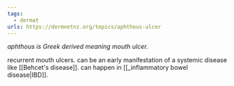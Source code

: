 ```yaml
---
tags:
  - dermat
urls: https://dermnetnz.org/topics/aphthous-ulcer
---
```

*aphthous is Greek derived meaning mouth ulcer.* 

recurrent mouth ulcers. 
can be an early manifestation of a systemic disease like [[Behcet's disease]]. 
can happen in [[_inflammatory bowel disease|IBD]]. 

